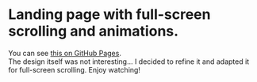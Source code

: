 # Landing page with full-screen scrolling and animations.

You can see [this on GitHub Pages].<br>
The design itself was not interesting... I decided to refine it and adapted it for full-screen scrolling.
Enjoy watching!

[this on github pages]: https://ulyanov-programmer.github.io/Takeaway-Delivery/dist/